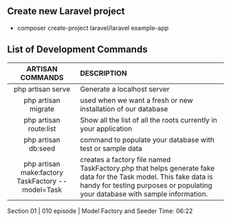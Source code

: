 ## Create new Laravel project
- composer create-project laravel/laravel example-app

## List of Development Commands

|   ARTISAN COMMANDS    |   DESCRIPTION     |
|:---------------------:|:------------------|
| php artisan serve     | Generate a localhost server |
| php artisan migrate   |  used when we want a fresh or new installation of our database |
| php artisan route:list | Show all  the list of all the roots currently in your application |
| php artisan db:seed | command to populate your database with test or sample data |
| php artisan make:factory TaskFactory --model=Task | creates a factory file named TaskFactory.php that helps generate fake data for the Task model. This fake data is handy for testing purposes or populating your database with sample information. |

Section 01 | 010 episode | Model Factory and Seeder
Time: 06:22